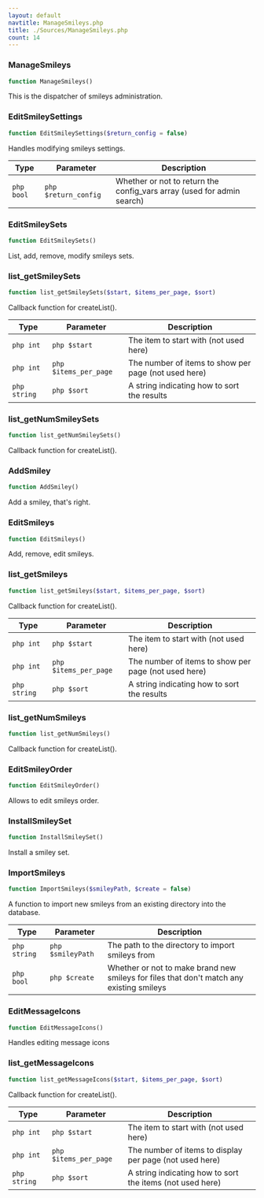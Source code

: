 ```yaml
---
layout: default
navtitle: ManageSmileys.php
title: ./Sources/ManageSmileys.php
count: 14
---
```


### ManageSmileys

```php
function ManageSmileys()
```
This is the dispatcher of smileys administration.



### EditSmileySettings

```php
function EditSmileySettings($return_config = false)
```
Handles modifying smileys settings.



Type|Parameter|Description
---|---|---
```php bool```|```php $return_config```|Whether or not to return the config_vars array (used for admin search)

### EditSmileySets

```php
function EditSmileySets()
```
List, add, remove, modify smileys sets.



### list_getSmileySets

```php
function list_getSmileySets($start, $items_per_page, $sort)
```
Callback function for createList().



Type|Parameter|Description
---|---|---
```php int```|```php $start```|The item to start with (not used here)
```php int```|```php $items_per_page```|The number of items to show per page (not used here)
```php string```|```php $sort```|A string indicating how to sort the results

### list_getNumSmileySets

```php
function list_getNumSmileySets()
```
Callback function for createList().



### AddSmiley

```php
function AddSmiley()
```
Add a smiley, that's right.



### EditSmileys

```php
function EditSmileys()
```
Add, remove, edit smileys.



### list_getSmileys

```php
function list_getSmileys($start, $items_per_page, $sort)
```
Callback function for createList().



Type|Parameter|Description
---|---|---
```php int```|```php $start```|The item to start with (not used here)
```php int```|```php $items_per_page```|The number of items to show per page (not used here)
```php string```|```php $sort```|A string indicating how to sort the results

### list_getNumSmileys

```php
function list_getNumSmileys()
```
Callback function for createList().



### EditSmileyOrder

```php
function EditSmileyOrder()
```
Allows to edit smileys order.



### InstallSmileySet

```php
function InstallSmileySet()
```
Install a smiley set.



### ImportSmileys

```php
function ImportSmileys($smileyPath, $create = false)
```
A function to import new smileys from an existing directory into the database.



Type|Parameter|Description
---|---|---
```php string```|```php $smileyPath```|The path to the directory to import smileys from
```php bool```|```php $create```|Whether or not to make brand new smileys for files that don't match any existing smileys

### EditMessageIcons

```php
function EditMessageIcons()
```
Handles editing message icons



### list_getMessageIcons

```php
function list_getMessageIcons($start, $items_per_page, $sort)
```
Callback function for createList().



Type|Parameter|Description
---|---|---
```php int```|```php $start```|The item to start with (not used here)
```php int```|```php $items_per_page```|The number of items to display per page (not used here)
```php string```|```php $sort```|A string indicating how to sort the items (not used here)

